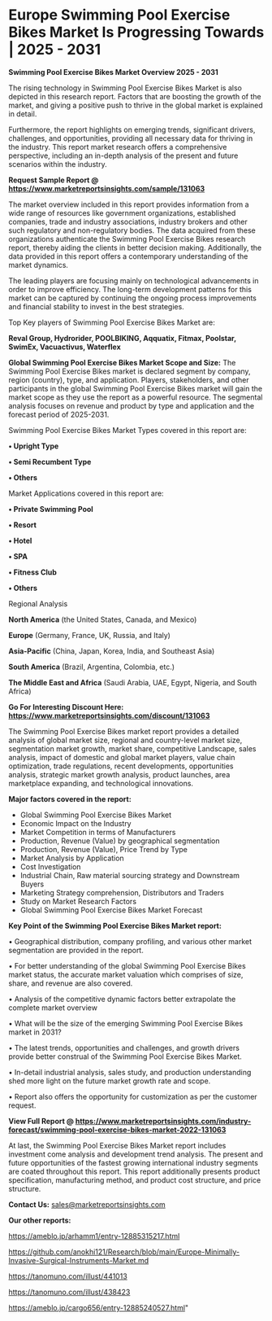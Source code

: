 # Europe Swimming Pool Exercise Bikes Market Is Progressing Towards | 2025 - 2031

<Strong> Swimming Pool Exercise Bikes Market Overview 2025 - 2031</strong>

The rising technology in Swimming Pool Exercise Bikes Market is also depicted in this research report. Factors that are boosting the growth of the market, and giving a positive push to thrive in the global market is explained in detail.

Furthermore, the report highlights on emerging trends, significant drivers, challenges, and opportunities, providing all necessary data for thriving in the industry. This report market research offers a comprehensive perspective, including an in-depth analysis of the present and future scenarios within the industry.

<strong>Request Sample Report @ <a href=https://www.marketreportsinsights.com/sample/131063>https://www.marketreportsinsights.com/sample/131063</a></strong>

The market overview included in this report provides information from a wide range of resources like government organizations, established companies, trade and industry associations, industry brokers and other such regulatory and non-regulatory bodies. The data acquired from these organizations authenticate the Swimming Pool Exercise Bikes research report, thereby aiding the clients in better decision making. Additionally, the data provided in this report offers a contemporary understanding of the market dynamics.

The leading players are focusing mainly on technological advancements in order to improve efficiency. The long-term development patterns for this market can be captured by continuing the ongoing process improvements and financial stability to invest in the best strategies.

Top Key players of Swimming Pool Exercise Bikes Market are:

<strong>Reval Group, Hydrorider, POOLBIKING, Aqquatix, Fitmax, Poolstar, SwimEx, Vacuactivus, Waterflex</strong>

<strong><b>Global Swimming Pool Exercise Bikes Market Scope and Size:</b></strong>
The Swimming Pool Exercise Bikes market is declared segment by company, region (country), type, and application. Players, stakeholders, and other participants in the global Swimming Pool Exercise Bikes market will gain the market scope as they use the report as a powerful resource. The segmental analysis focuses on revenue and product by type and application and the forecast period of 2025-2031.

Swimming Pool Exercise Bikes Market Types covered in this report are:

<strong>• Upright Type

• Semi Recumbent Type

• Others</strong>

Market Applications covered in this report are:

<strong>• Private Swimming Pool

• Resort

• Hotel

• SPA

• Fitness Club

• Others</strong> 

Regional Analysis

<strong>North America</strong> (the United States, Canada, and Mexico)

<strong>Europe</strong> (Germany, France, UK, Russia, and Italy)

<strong>Asia-Pacific</strong> (China, Japan, Korea, India, and Southeast Asia)

<strong>South America</strong> (Brazil, Argentina, Colombia, etc.)

<strong>The Middle East and Africa</strong> (Saudi Arabia, UAE, Egypt, Nigeria, and South Africa)

<strong>Go For Interesting Discount Here: <a href=https://www.marketreportsinsights.com/discount/131063>https://www.marketreportsinsights.com/discount/131063</a></strong>

The Swimming Pool Exercise Bikes market report provides a detailed analysis of global market size, regional and country-level market size, segmentation market growth, market share, competitive Landscape, sales analysis, impact of domestic and global market players, value chain optimization, trade regulations, recent developments, opportunities analysis, strategic market growth analysis, product launches, area marketplace expanding, and technological innovations.

<strong><b>Major factors covered in the report:</b></strong>
<ul>
  <li>Global Swimming Pool Exercise Bikes Market </li>
  <li>Economic Impact on the Industry</li>
  <li>Market Competition in terms of Manufacturers</li>
  <li>Production, Revenue (Value) by geographical segmentation</li>
  <li>Production, Revenue (Value), Price Trend by Type</li>
  <li>Market Analysis by Application</li>
  <li>Cost Investigation</li>
  <li>Industrial Chain, Raw material sourcing strategy and Downstream Buyers</li>
  <li>Marketing Strategy comprehension, Distributors and Traders</li>
  <li>Study on Market Research Factors</li>
  <li>Global Swimming Pool Exercise Bikes Market Forecast</li>
</ul>

<strong><b>Key Point of the Swimming Pool Exercise Bikes Market report:</b></strong>

• Geographical distribution, company profiling, and various other market segmentation are provided in the report.

• For better understanding of the global Swimming Pool Exercise Bikes market status, the accurate market valuation which comprises of size, share, and revenue are also covered.

• Analysis of the competitive dynamic factors better extrapolate the complete market overview

• What will be the size of the emerging Swimming Pool Exercise Bikes market in 2031?

• The latest trends, opportunities and challenges, and growth drivers provide better construal of the Swimming Pool Exercise Bikes Market.

• In-detail industrial analysis, sales study, and production understanding shed more light on the future market growth rate and scope.

• Report also offers the opportunity for customization as per the customer request.

<strong><b>View Full Report @ <a href=https://www.marketreportsinsights.com/industry-forecast/swimming-pool-exercise-bikes-market-2022-131063>https://www.marketreportsinsights.com/industry-forecast/swimming-pool-exercise-bikes-market-2022-131063</a></b></strong>


At last, the Swimming Pool Exercise Bikes Market report includes investment come analysis and development trend analysis. The present and future opportunities of the fastest growing international industry segments are coated throughout this report. This report additionally presents product specification, manufacturing method, and product cost structure, and price structure.

<strong>Contact Us:</strong>
sales@marketreportsinsights.com

<strong>Our other reports:</strong>

<a href=https://ameblo.jp/arhamm1/entry-12885315217.html>https://ameblo.jp/arhamm1/entry-12885315217.html</a>

<a href=https://github.com/anokhi121/Research/blob/main/Europe-Minimally-Invasive-Surgical-Instruments-Market.md>https://github.com/anokhi121/Research/blob/main/Europe-Minimally-Invasive-Surgical-Instruments-Market.md</a>

<a href=https://tanomuno.com/illust/441013>https://tanomuno.com/illust/441013</a>

<a href=https://tanomuno.com/illust/438423>https://tanomuno.com/illust/438423</a>

<a href=https://ameblo.jp/cargo656/entry-12885240527.html>https://ameblo.jp/cargo656/entry-12885240527.html</a>"
